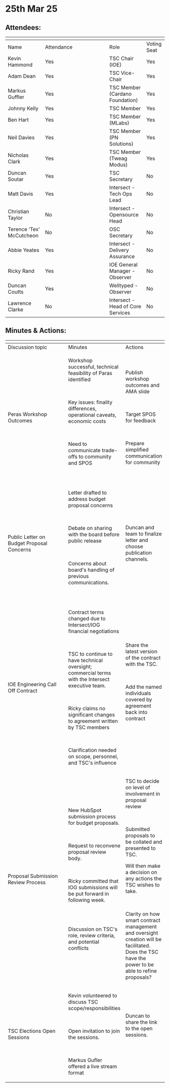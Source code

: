 # 25th Mar 25

## Attendees:

<table data-header-hidden><thead><tr><th></th><th width="187"></th><th></th><th></th></tr></thead><tbody><tr><td>Name</td><td>Attendance</td><td>Role</td><td>Voting Seat</td></tr><tr><td>Kevin Hammond</td><td>Yes</td><td>TSC Chair (IOE)</td><td>Yes</td></tr><tr><td>Adam Dean</td><td>Yes</td><td>TSC Vice-Chair</td><td>Yes</td></tr><tr><td>Markus Guffler</td><td>Yes</td><td>TSC Member (Cardano Foundation)</td><td>Yes</td></tr><tr><td>Johnny Kelly</td><td>Yes</td><td>TSC Member</td><td>Yes</td></tr><tr><td>Ben Hart</td><td>Yes</td><td>TSC Member (MLabs)</td><td>Yes</td></tr><tr><td>Neil Davies</td><td>Yes</td><td>TSC Member (PN Solutions)</td><td>Yes</td></tr><tr><td>Nicholas Clark</td><td>Yes</td><td>TSC Member (Tweag Modus)</td><td>Yes</td></tr><tr><td>Duncan Soutar</td><td>Yes</td><td>TSC Secretary</td><td>No</td></tr><tr><td>Matt Davis</td><td>Yes</td><td>Intersect - Tech Ops Lead</td><td>No</td></tr><tr><td>Christian Taylor</td><td>No</td><td>Intersect - Opensource Head</td><td>No</td></tr><tr><td>Terence ‘Tex’ McCutcheon</td><td>No</td><td>OSC Secretary</td><td>No</td></tr><tr><td>Abbie Yeates</td><td>Yes</td><td>Intersect - Delivery Assurance</td><td>No</td></tr><tr><td>Ricky Rand</td><td>Yes</td><td>IOE General Manager - Observer</td><td>No</td></tr><tr><td>Duncan Coutts</td><td>Yes</td><td>Welltyped - Observer</td><td>No</td></tr><tr><td>Lawrence Clarke</td><td>No</td><td>Intersect - Head of Core Services</td><td>No</td></tr></tbody></table>

## Minutes & Actions:

<table data-header-hidden><thead><tr><th width="184"></th><th></th><th></th></tr></thead><tbody><tr><td>Discussion topic</td><td>Minutes</td><td>Actions</td></tr><tr><td>Peras Workshop Outcomes</td><td><p>Workshop successful, technical feasibility of Paras identified</p><p><br></p><p>Key issues: finality differences, operational caveats, economic costs</p><p><br></p><p>Need to communicate trade-offs to community and SPOS</p><p><br></p></td><td><p>Publish workshop outcomes and AMA slide</p><p><br></p><p>Target SPOS for feedback</p><p><br></p><p>Prepare simplified communication for community</p></td></tr><tr><td>Public Letter on Budget Proposal Concerns</td><td><p>Letter drafted to address budget proposal concerns</p><p><br></p><p>Debate on sharing with the board before public release</p><p><br></p><p>Concerns about board's handling of previous communications. </p><p><br></p></td><td>Duncan and team to finalize letter and choose publication channels.</td></tr><tr><td>IOE Engineering Call Off Contract</td><td><p>Contract terms changed due to Intersect/IOG financial negotiations</p><p><br></p><p>TSC to continue to have technical oversight; commercial terms with the Intersect executive team.</p><p><br></p><p>Ricky claims no significant changes to agreement written by TSC members</p><p><br></p><p>Clarification needed on scope, personnel, and TSC's influence</p></td><td><p>Share the latest version of the contract with the TSC.</p><p><br></p><p>Add the named individuals covered by agreement back into contract</p><p><br></p></td></tr><tr><td>Proposal Submission Review Process</td><td><p>New HubSpot submission process for budget proposals.</p><p><br></p><p> Request to reconvene proposal review body.</p><p><br></p><p>Ricky committed that IOG submissions will be put forward in following week. </p><p><br><br></p><p>Discussion on TSC's role, review criteria, and potential conflicts</p></td><td><p>TSC to decide on level of involvement in proposal review</p><p><br></p><p>Submitted proposals to be collated and presented to TSC.</p><p>Will then make a decision on any actions the TSC wishes to take.</p><p><br></p><p>Clarity on how smart contract management and oversight creation will be facilitated. Does the TSC have the power to be able to refine proposals?</p></td></tr><tr><td>TSC Elections Open Sessions</td><td><p>Kevin volunteered to discuss TSC scope/responsibilities</p><p><br></p><p>Open invitation to join the sessions.</p><p><br></p><p>Markus Gufler offered a live stream format</p></td><td><p>Duncan to share the link to the open sessions.</p><p><br><br></p></td></tr></tbody></table>

